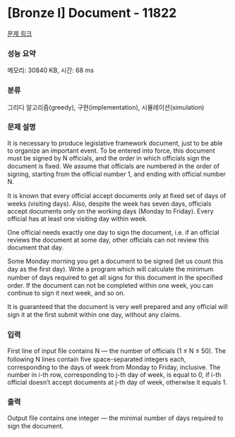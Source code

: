# [Bronze I] Document - 11822 

[문제 링크](https://www.acmicpc.net/problem/11822) 

### 성능 요약

메모리: 30840 KB, 시간: 68 ms

### 분류

그리디 알고리즘(greedy), 구현(implementation), 시뮬레이션(simulation)

### 문제 설명

<p>It is necessary to produce legislative framework document, just to be able to organize an important event. To be entered into force, this document must be signed by N officials, and the order in which officials sign the document is ﬁxed. We assume that officials are numbered in the order of signing, starting from the official number 1, and ending with official number N. </p>

<p>It is known that every official accept documents only at ﬁxed set of days of weeks (visiting days). Also, despite the week has seven days, officials accept documents only on the working days (Monday to Friday). Every official has at least one visiting day within week. </p>

<p>One official needs exactly one day to sign the document, i.e. if an official reviews the document at some day, other officials can not review this document that day. </p>

<p>Some Monday morning you get a document to be signed (let us count this day as the ﬁrst day). Write a program which will calculate the minimum number of days required to get all signs for this document in the speciﬁed order. If the document can not be completed within one week, you can continue to sign it next week, and so on. </p>

<p>It is guaranteed that the document is very well prepared and any official will sign it at the ﬁrst submit within one day, without any claims. </p>

### 입력 

 <p>First line of input ﬁle contains N — the number of officials (1 ≤ N ≤ 50). The following N lines contain ﬁve space-separated integers each, corresponding to the days of week from Monday to Friday, inclusive. The number in i-th row, corresponding to j-th day of week, is equal to 0, if i-th official doesn’t accept documents at j-th day of week, otherwise it equals 1. </p>

<p> </p>

### 출력 

 <p>Output ﬁle contains one integer — the minimal number of days required to sign the document. </p>

<p> </p>

